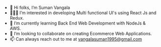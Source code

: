 - 👋 Hi folks, I’m Suman Vangala
- 👨🏻‍💻 I’m interested in developing Multi functional UI's using React Js and Redux.
- 🌱 I’m currently learning Back End Web Development with NodeJs & AWS.
- 💞️ I’m looking to collaborate on creating Ecommerce Web Applications.
- 📫 Can always reach out to me at vangalasuman1995@gmail.com

<!---
Suman-prog/Suman-prog is a ✨ special ✨ repository because its `README.md` (this file) appears on your GitHub profile.
You can click the Preview link to take a look at your changes.
--->
